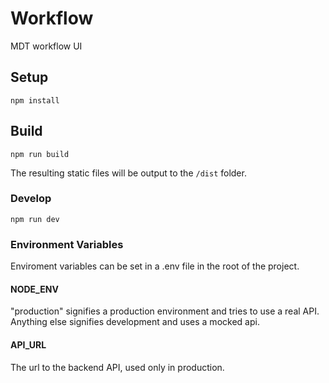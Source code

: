 # Workflow
MDT workflow UI

## Setup

    npm install

## Build

    npm run build

The resulting static files will be output to the `/dist` folder.

### Develop

    npm run dev

### Environment Variables
Enviroment variables can be set in a .env file in the root of the project.

#### NODE_ENV
"production" signifies a production environment and tries to use a real API.  Anything else signifies development and uses a mocked api.

#### API_URL
The url to the backend API, used only in production.
